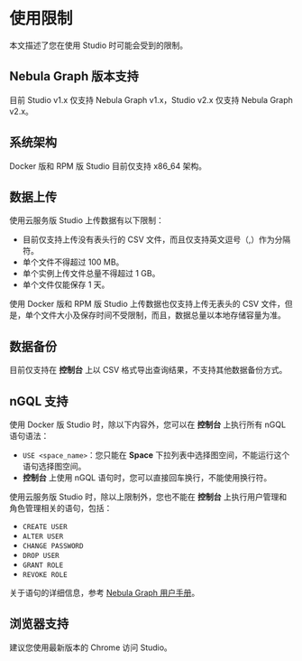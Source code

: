 # 使用限制

本文描述了您在使用 Studio 时可能会受到的限制。

## Nebula Graph 版本支持

目前 Studio v1.x 仅支持 Nebula Graph v1.x，Studio v2.x 仅支持 Nebula Graph v2.x。

## 系统架构

Docker 版和 RPM 版 Studio 目前仅支持 x86_64 架构。

## 数据上传

使用云服务版 Studio 上传数据有以下限制：

- 目前仅支持上传没有表头行的 CSV 文件，而且仅支持英文逗号（,）作为分隔符。
- 单个文件不得超过 100 MB。
- 单个实例上传文件总量不得超过 1 GB。
- 单个文件仅能保存 1 天。

使用 Docker 版和 RPM 版 Studio 上传数据也仅支持上传无表头的 CSV 文件，但是，单个文件大小及保存时间不受限制，而且，数据总量以本地存储容量为准。

## 数据备份

目前仅支持在 **控制台** 上以 CSV 格式导出查询结果，不支持其他数据备份方式。

## nGQL 支持

使用 Docker 版 Studio 时，除以下内容外，您可以在 **控制台** 上执行所有 nGQL 语句语法：

- `USE <space_name>`：您只能在 **Space** 下拉列表中选择图空间，不能运行这个语句选择图空间。
- **控制台** 上使用 nGQL 语句时，您可以直接回车换行，不能使用换行符。

使用云服务版 Studio 时，除以上限制外，您也不能在 **控制台** 上执行用户管理和角色管理相关的语句，包括：

- `CREATE USER`
- `ALTER USER`
- `CHANGE PASSWORD`
- `DROP USER`
- `GRANT ROLE`
- `REVOKE ROLE`  

关于语句的详细信息，参考 [Nebula Graph 用户手册](../../7.data-security/1.authentication/2.management-user.md "点击前往 Nebula Graph 用户手册")。

## 浏览器支持

建议您使用最新版本的 Chrome 访问 Studio。
